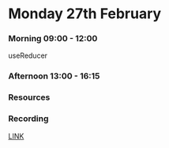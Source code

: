 # Monday 27th February

### Morning 09:00 - 12:00
  useReducer




### Afternoon 13:00 - 16:15



### Resources



### Recording
[LINK](https://us02web.zoom.us/rec/share/cLYva8JBJj-gxeXUuIaDV6HIoPUn-KiQHha7dpK_uI_TsMmc4FD-OU-GYsfDcPbO.PUabf0w_f_cELdlW)
